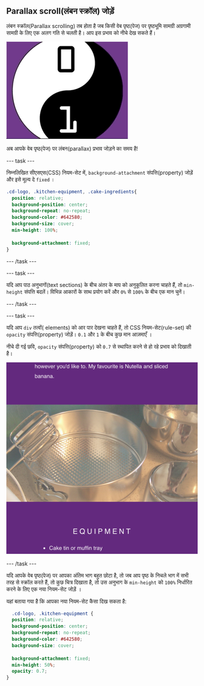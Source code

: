 ## Parallax scroll(लंबन स्क्रॉल) जोड़ें

लंबन स्क्रॉल(Parallax scrolling) तब होता है जब किसी वेब पृष्ठ(पेज) पर पृष्ठभूमि सामग्री अग्रगामी सामग्री के लिए एक अलग गति से चलती है। आप इस प्रभाव को नीचे देख सकते हैं।

![gif of the Sweet scroll in action.](images/ParallaxDemo.gif)

अब आपके वेब पृष्ठ(पेज) पर लंबन(parallax) प्रभाव जोड़ने का समय है!

--- task ---

निम्नलिखित सीएसएस(CSS) नियम-सेट में, `background-attachment` संपत्ति(property) जोड़ें और इसे मूल्य दे `fixed` ।

```css
.cd-logo, .kitchen-equipment, .cake-ingredients{
  position: relative;
  background-position: center;
  background-repeat: no-repeat;
  background-color: #642580;
  background-size: cover;
  min-height: 100%;

  background-attachment: fixed;
}
```

--- /task ---

--- task ---

यदि आप पाठ अनुभागों(text sections) के बीच अंतर के माप को अनुकूलित करना चाहते हैं, तो `min-height` संपत्ति बदलें। विभिन्न आकारों के साथ प्रयोग करें और `0%` से `100%` के बीच एक मान चुनें।

--- /task ---

--- task ---

यदि आप `div` तत्वों( elements) को आर पार देखना चाहते हैं, तो CSS नियम-सेट(rule-set) की `opacity` संपत्ति(property) जोड़ें। `0.1` और `1` के बीच कुछ मान आज़माएँ ।

नीचे दी गई छवि, `opacity` संपत्ति(property) को `0.7` से स्थापित करने से हो रहे प्रभाव को दिखाती है।

![Image of project after current step](images/AfterStep3.png)

--- /task ---

यदि आपके वेब पृष्ठ(पेज) पर आपका अंतिम भाग बहुत छोटा है, तो जब आप पृष्ठ के निचले भाग में सभी तरह से स्क्रॉल करते हैं, तो कुछ चित्र दिखाता है, तो उस अनुभाग के `min-height` को `100%` निर्धारित करने के लिए एक नया नियम-सेट जोड़ें  ।

यहां बताया गया है कि आपका नया नियम-सेट कैसा दिख सकता है:

```css
  .cd-logo, .kitchen-equipment {
  position: relative;
  background-position: center;
  background-repeat: no-repeat;
  background-color: #642580;
  background-size: cover;

  background-attachment: fixed;
  min-height: 50%;
  opacity: 0.7;
}
```
